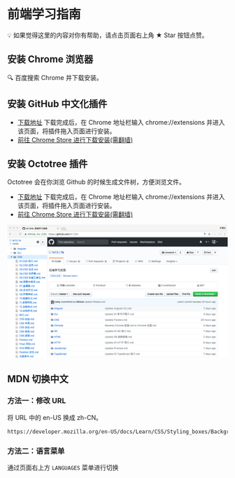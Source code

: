 # 前端学习指南

💡 如果觉得这里的内容对你有帮助，请点击页面右上角 ★ Star 按钮点赞。

## 安装 Chrome 浏览器
🔍 百度搜索 Chrome 并下载安装。

## 安装 GitHub 中文化插件
* [下载地址](https://github.com/twhy/polyocat/raw/master/polyocat.crx) 下载完成后，在 Chrome 地址栏输入 chrome://extensions 并进入该页面，将插件拖入页面进行安装。
* [前往 Chrome Store 进行下载安装(需翻墙)](https://chrome.google.com/webstore/detail/polyocat/jjamhgimnhgaiijidhlhnoeefdmhjbgd)

## 安装 Octotree 插件
Octotree 会在你浏览 Github 的时候生成文件树，方便浏览文件。
* [下载地址](https://github.com/buunguyen/octotree/raw/master/dist/chrome.crx) 下载完成后，在 Chrome 地址栏输入 chrome://extensions 并进入该页面，将插件拖入页面进行安装。
* [前往 Chrome Store 进行下载安装(需翻墙)](https://chrome.google.com/webstore/detail/octotree/bkhaagjahfmjljalopjnoealnfndnagc?hl=zh-CN])
<img src="HTML/images/octotree.png" width="600">

## MDN 切换中文
### 方法一：修改 URL
将 URL 中的 en-US 换成 zh-CN。
```html
https://developer.mozilla.org/en-US/docs/Learn/CSS/Styling_boxes/Backgrounds
```

### 方法二：语言菜单
通过页面右上方 `LANGUAGES` 菜单进行切换
